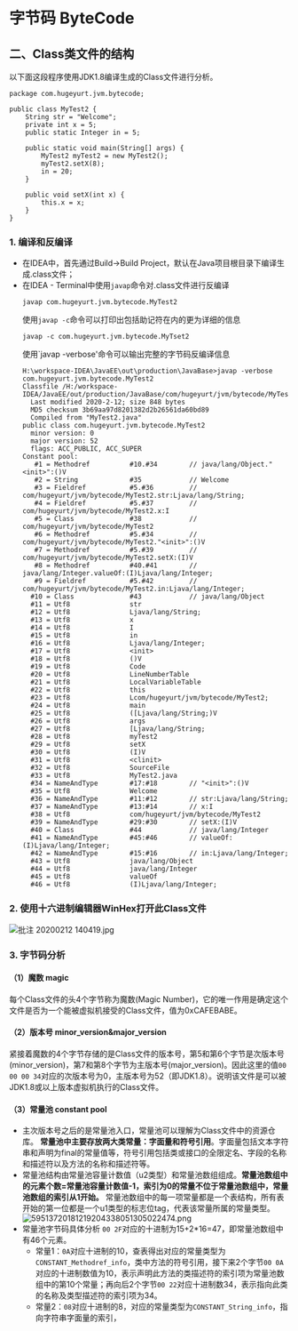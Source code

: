 # 字节码 ByteCode
## 二、Class类文件的结构
以下面这段程序使用JDK1.8编译生成的Class文件进行分析。
```
package com.hugeyurt.jvm.bytecode;

public class MyTest2 {
    String str = "Welcome";
    private int x = 5;
    public static Integer in = 5;

    public static void main(String[] args) {
        MyTest2 myTest2 = new MyTest2();
        myTest2.setX(8);
        in = 20;
    }

    public void setX(int x) {
        this.x = x;
    }
}
```
### 1. 编译和反编译
- 在IDEA中，首先通过Build->Build Project，默认在Java项目根目录下编译生成.class文件；
- 在IDEA - Terminal中使用`javap`命令对.class文件进行反编译
  ```
  javap com.hugeyurt.jvm.bytecode.MyTest2
  ```
  使用`javap -c`命令可以打印出包括助记符在内的更为详细的信息
  ```
  javap -c com.hugeyurt.jvm.bytecode.MyTset2
  ```
  使用`javap -verbose'命令可以输出完整的字节码反编译信息
  ```
  H:\workspace-IDEA\JavaEE\out\production\JavaBase>javap -verbose com.hugeyurt.jvm.bytecode.MyTest2
  Classfile /H:/workspace-IDEA/JavaEE/out/production/JavaBase/com/hugeyurt/jvm/bytecode/MyTest2.class
    Last modified 2020-2-12; size 848 bytes
    MD5 checksum 3b69aa97d8201382d2b26561da60bd89
    Compiled from "MyTest2.java"
  public class com.hugeyurt.jvm.bytecode.MyTest2
    minor version: 0
    major version: 52
    flags: ACC_PUBLIC, ACC_SUPER
  Constant pool:
     #1 = Methodref          #10.#34        // java/lang/Object."<init>":()V
     #2 = String             #35            // Welcome
     #3 = Fieldref           #5.#36         // com/hugeyurt/jvm/bytecode/MyTest2.str:Ljava/lang/String;
     #4 = Fieldref           #5.#37         // com/hugeyurt/jvm/bytecode/MyTest2.x:I
     #5 = Class              #38            // com/hugeyurt/jvm/bytecode/MyTest2
     #6 = Methodref          #5.#34         // com/hugeyurt/jvm/bytecode/MyTest2."<init>":()V
     #7 = Methodref          #5.#39         // com/hugeyurt/jvm/bytecode/MyTest2.setX:(I)V
     #8 = Methodref          #40.#41        // java/lang/Integer.valueOf:(I)Ljava/lang/Integer;
     #9 = Fieldref           #5.#42         // com/hugeyurt/jvm/bytecode/MyTest2.in:Ljava/lang/Integer;
    #10 = Class              #43            // java/lang/Object
    #11 = Utf8               str
    #12 = Utf8               Ljava/lang/String;
    #13 = Utf8               x
    #14 = Utf8               I
    #15 = Utf8               in
    #16 = Utf8               Ljava/lang/Integer;
    #17 = Utf8               <init>
    #18 = Utf8               ()V
    #19 = Utf8               Code
    #20 = Utf8               LineNumberTable
    #21 = Utf8               LocalVariableTable
    #22 = Utf8               this
    #23 = Utf8               Lcom/hugeyurt/jvm/bytecode/MyTest2;
    #24 = Utf8               main
    #25 = Utf8               ([Ljava/lang/String;)V
    #26 = Utf8               args
    #27 = Utf8               [Ljava/lang/String;
    #28 = Utf8               myTest2
    #29 = Utf8               setX
    #30 = Utf8               (I)V
    #31 = Utf8               <clinit>
    #32 = Utf8               SourceFile
    #33 = Utf8               MyTest2.java
    #34 = NameAndType        #17:#18        // "<init>":()V
    #35 = Utf8               Welcome
    #36 = NameAndType        #11:#12        // str:Ljava/lang/String;
    #37 = NameAndType        #13:#14        // x:I
    #38 = Utf8               com/hugeyurt/jvm/bytecode/MyTest2
    #39 = NameAndType        #29:#30        // setX:(I)V
    #40 = Class              #44            // java/lang/Integer
    #41 = NameAndType        #45:#46        // valueOf:(I)Ljava/lang/Integer;
    #42 = NameAndType        #15:#16        // in:Ljava/lang/Integer;
    #43 = Utf8               java/lang/Object
    #44 = Utf8               java/lang/Integer
    #45 = Utf8               valueOf
    #46 = Utf8               (I)Ljava/lang/Integer;
  ```
### 2. 使用十六进制编辑器WinHex打开此Class文件
![批注 20200212 140419.jpg](0)
### 3. 字节码分析
#### （1）魔数 magic
每个Class文件的头4个字节称为魔数(Magic Number)，它的唯一作用是确定这个文件是否为一个能被虚拟机接受的Class文件，值为0xCAFEBABE。

#### （2）版本号 minor_version&major_version
紧接着魔数的4个字节存储的是Class文件的版本号，第5和第6个字节是次版本号(minor_version)，第7和第8个字节为主版本号(major_version)。因此这里的值`00 00 00 34`对应的次版本号为0，主版本号为52（即JDK1.8）。说明该文件是可以被JDK1.8或以上版本虚拟机执行的Class文件。
#### （3）常量池 constant pool
- 主次版本号之后的是常量池入口，常量池可以理解为Class文件中的资源仓库。
**常量池中主要存放两大类常量：字面量和符号引用**。字面量包括文本字符串和声明为final的常量值等，符号引用包括类或接口的全限定名、字段的名称和描述符以及方法的名称和描述符等。
- 常量池结构由常量池容量计数值（u2类型）和常量池数组组成。**常量池数组中的元素个数=常量池容量计数值-1，索引为0的常量不位于常量池数组中，常量池数组的索引从1开始。** 常量池数组中的每一项常量都是一个表结构，所有表开始的第一位都是一个u1类型的标志位tag，代表该常量所属的常量类型。
![59513720181219204338051305022474.png](1)
- 常量池字节码具体分析
`00 2F`对应的十进制为15+2*16=47，即常量池数组中有46个元素。
	- 常量1：`0A`对应十进制的10，查表得出对应的常量类型为`CONSTANT_Methodref_info`，类中方法的符号引用，接下来2个字节`00 0A`对应的十进制数值为10，表示声明此方法的类描述符的索引项为常量池数组中的第10个常量；再向后2个字节`00 22`对应十进制数34，表示指向此类的名称及类型描述符的索引项为34。
	- 常量2：`08`对应十进制的8，对应的常量类型为`CONSTANT_String_info`，指向字符串字面量的索引，